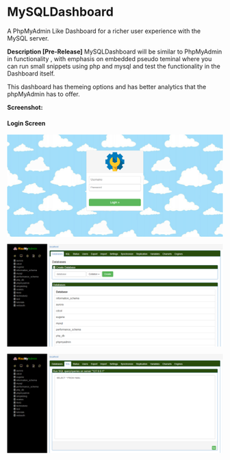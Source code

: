 # MySQLDashboard
A PhpMyAdmin Like Dashboard for a richer user experience with the MySQL server.

**Description [Pre-Release]**
MySQLDashboard will be similar to PhpMyAdmin in functionality , with emphasis on embedded pseudo teminal where you can run small snippets using php and mysql and test the functionality in the Dashboard itself.

This dashboard has themeing options and has better analytics that the phpMyAdmin has to offer.

**Screenshot:**
#### Login Screen
![screenshot1](https://raw.githubusercontent.com/riaz/MySQLDashboard/master/screenshots/login_screen.PNG "Login Screen")

![screenshot1](https://raw.githubusercontent.com/riaz/MySQLDashboard/master/screenshots/sql_database_screen.PNG "Sql Database Screen")

![screenshot1](https://raw.githubusercontent.com/riaz/MySQLDashboard/master/screenshots/sql_query_screen.PNG "Sql Query Screen")




